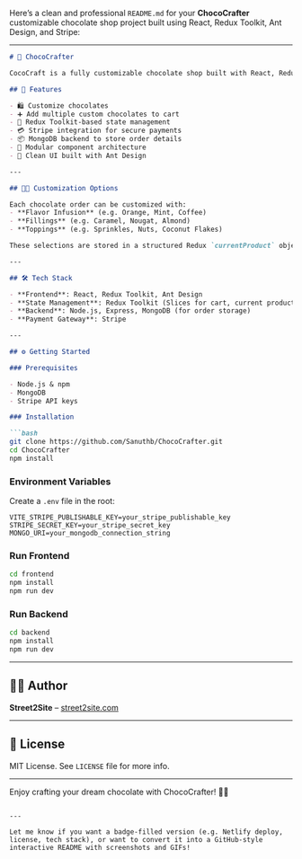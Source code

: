 Here’s a clean and professional `README.md` for your **ChocoCrafter** customizable chocolate shop project built using React, Redux Toolkit, Ant Design, and Stripe:

---

```markdown
# 🍫 ChocoCrafter

CocoCraft is a fully customizable chocolate shop built with React, Redux Toolkit, Ant Design, and Stripe. It allows users to personalize their chocolates by selecting flavor infusions, fillings, and toppings, add multiple items to the cart, and complete their purchase with secure online payment.

## 🚀 Features

- 🛍️ Customize chocolates 
- ➕ Add multiple custom chocolates to cart
- 🔄 Redux Toolkit-based state management
- 💳 Stripe integration for secure payments
- 📦 MongoDB backend to store order details
- 🧩 Modular component architecture
- 🎨 Clean UI built with Ant Design

---

## 🧑‍🍳 Customization Options

Each chocolate order can be customized with:
- **Flavor Infusion** (e.g. Orange, Mint, Coffee)
- **Fillings** (e.g. Caramel, Nougat, Almond)
- **Toppings** (e.g. Sprinkles, Nuts, Coconut Flakes)

These selections are stored in a structured Redux `currentProduct` object and added to the `cart` for review and payment.

---

## 🛠️ Tech Stack

- **Frontend**: React, Redux Toolkit, Ant Design
- **State Management**: Redux Toolkit (Slices for cart, current product)
- **Backend**: Node.js, Express, MongoDB (for order storage)
- **Payment Gateway**: Stripe

---

## ⚙️ Getting Started

### Prerequisites

- Node.js & npm
- MongoDB
- Stripe API keys

### Installation

```bash
git clone https://github.com/Sanuthb/ChocoCrafter.git
cd ChocoCrafter
npm install
```

### Environment Variables

Create a `.env` file in the root:

```
VITE_STRIPE_PUBLISHABLE_KEY=your_stripe_publishable_key
STRIPE_SECRET_KEY=your_stripe_secret_key
MONGO_URI=your_mongodb_connection_string
```

### Run Frontend

```bash
cd frontend
npm install
npm run dev
```

### Run Backend

```bash
cd backend
npm install
npm run dev
```

---

## 🧑‍💻 Author

**Street2Site** – [street2site.com](https://street2site.com)

---

## 📄 License

MIT License. See `LICENSE` file for more info.

---

Enjoy crafting your dream chocolate with ChocoCrafter! 🍫✨
```

---

Let me know if you want a badge-filled version (e.g. Netlify deploy, license, tech stack), or want to convert it into a GitHub-style interactive README with screenshots and GIFs!
